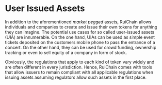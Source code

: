 # User Issued Assets

In addition to the aforementioned *market pegged* assets, RuiChain allows
individuals and companies to create and issue their own tokens for anything
they can imagine. The potential use cases for so called user-issued assets
(UIA) are innumerable. On the one hand, UIAs can be used as simple event
tickets deposited on the customers mobile phone to pass the entrance of a
concert. On the other hand, they can be used for crowd funding, ownership
tracking or even to sell equity of a company in form of stock.

Obviously, the regulations that apply to each kind of token vary widely and are
often different in every jurisdiction. Hence, RuiChain comes with tools that
allow issuers to remain compliant with all applicable regulations when issuing
assets assuming regulators allow such assets in the first place.

